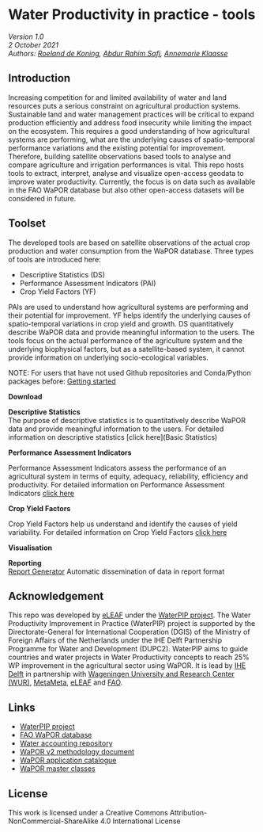 # Water Productivity in practice - tools  
_Version 1.0_  
_2 October 2021_   
_Authors: [Roeland de Koning](Roeland.de.Koning@eleaf.com), [Abdur Rahim Safi](Abdur.Rahim@eleaf.com), [Annemarie Klaasse](annemarie.klaasse@eleaf.com)_

## Introduction  

Increasing competition for and limited availability of water and land resources puts a serious constraint on agricultural production systems. Sustainable land and water management practices will be critical to expand production efficiently and address food insecurity while limiting the impact on the ecosystem. This requires a good understanding of how agricultural systems are performing, what are the underlying causes of spatio-temporal performance variations and the existing potential for improvement. Therefore, building satellite observations based tools to analyse and compare agriculture and irrigation performances is vital. This repo hosts tools to extract, interpret, analyse and visualize open-access geodata to improve water productivity. Currently, the focus is on data such as available in the FAO WaPOR database but also other open-access datasets will be considered in future.

## Toolset 

The developed tools are based on satellite observations of the actual crop production and water consumption from the WaPOR database. Three types of tools are introduced here: 

- Descriptive Statistics (DS) 
- Performance Assessment Indicators (PAI)
- Crop Yield Factors (YF)

PAIs are used to understand how agricultural systems are performing and their potential for improvement. YF helps identify the underlying causes of spatio-temporal variations in crop yield and growth. DS quantitatively describe WaPOR data and provide meaningful information to the users. The tools focus on the actual performance of the agriculture system and the underlying biophysical factors, but as a satellite-based system, it cannot provide information on underlying socio-ecological variables. 

NOTE: For users that have not used Github repositories and Conda/Python packages before: [Getting started](GettingStarted)  


**Download**  

**Descriptive Statistics**  
The purpose of descriptive statistics is to quantitatively describe WaPOR data and provide meaningful information to the users. For detailed information on descriptive statistics [click here](Basic Statistics)

**Performance Assessment Indicators**  

Performance Assessment Indicators assess the performance of an agricultural system in terms of equity, adequacy, reliability, efficiency and productivity. For detailed information on Performance Assessment Indicators [click here](Performance-Assessment-Indicators)

**Crop Yield Factors**

Crop Yield Factors help us understand and identify the causes of yield variability. For detailed information on Crop Yield Factors [click here](Crop-Yield-Factors)

**Visualisation**  

**Reporting**  
[Report Generator](ReportGenerator) Automatic dissemination of data in report format

## Acknowledgement  
This repo was developed by [eLEAF](https://www.eleaf.com) under the [WaterPIP project](https://waterpip.un-ihe.org/welcome-waterpip). The Water Productivity Improvement in Practice (WaterPIP) project is supported by the Directorate-General for International Cooperation (DGIS) of the Ministry of Foreign Affairs of the Netherlands under the IHE Delft Partnership Programme for Water and Development (DUPC2). WaterPIP aims to guide countries and water projects in Water Productivity concepts to reach 25% WP improvement in the agricultural sector using WaPOR. It is lead by [IHE Delft](https://www.un-ihe.org/) in partnership with [Wageningen University and Research Center (WUR)](https://www.wur.nl/), [MetaMeta](https://metameta.nl), [eLEAF](https://www.eleaf.com) and [FAO](https://www.fao.org).

## Links  
- [WaterPIP project](https://waterpip.un-ihe.org/welcome-waterpip)
- [FAO WaPOR database](https://wapor.apps.fao.org/home/WAPOR_2/1)
- [Water accounting repository](https://github.com/wateraccounting/WAPORWP)
- [WaPOR v2 methodology document](http://www.fao.org/3/ca9894en/CA9894EN.pdf)
- [WaPOR application catalogue](http://www.fao.org/in-action/remote-sensing-for-water-productivity/use-casesresources/en/)
- [WaPOR master classes](https://thewaterchannel.tv/videos/june-10-2020-monitoring-water-productivity-using-wapor-part-1/)

## License  
This work is licensed under a Creative Commons Attribution-NonCommercial-ShareAlike 4.0 International License
